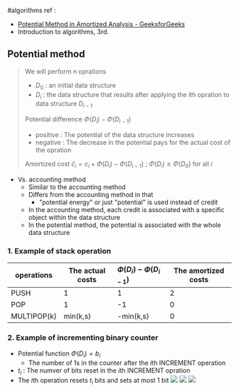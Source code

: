 #algorithms 
ref : 
- [Potential Method in Amortized Analysis - GeeksforGeeks](https://www.geeksforgeeks.org/potential-method-in-amortized-analysis/?ref=header_outind)
- Introduction to algorithms, 3rd.
## Potential method
>We will perform n oprations
>- $D_0$ : an initial data structure
>- $D_i$ : the data structure that results after applying the *i*th opration to data structure $D_{i-1}$
>
>Potential difference $\Phi(D_i) -\Phi(D_{i-1})$
>- positive : The potential of the data structure increases
>- negative : The decrease in the potential pays for the actual cost of the opration
>
>Amortized cost $\hat{c}_i=c_i+\Phi(D_i)-\Phi(D_{i-1})$ ; $\Phi(D_i)\geq\Phi(D_0)\ \text{for all }i$
- Vs. accounting method
	- Similar to the accounting method
	- Differs from the accounting method in that
		- "potential energy" or just "potential" is used instead of credit
	- In the accounting method, each credit is associated with a specific object within the data structure
	- In the potential method, the potential is associated with the whole data structure
### 1. Example of stack operation
| operations  | The actual costs | $\Phi(D_i)-\Phi(D_{i-1})$ | The amortized costs |
| ----------- | ---------------- |:------------------------- | ------------------- |
| PUSH        | 1                | 1                         | 2                   |
| POP         | 1                | -1                        | 0                   |
| MULTIPOP(k) | min(k,s)         | -min(k,s)                 | 0                   |
### 2. Example of incrementing binary counter
- Potential function $\Phi(D_i) = b_i$
	- The number of 1s in the counter after the *i*th INCREMENT operation
- $t_i$ : The numver of bits reset in the *i*th INCREMENT opration
- The *i*th operation resets $t_i$ bits and sets at most 1 bit
![](https://i.imgur.com/JTwMlP8.png)
![](https://i.imgur.com/tB136c3.png)
![](https://i.imgur.com/VXkjI42.png)
